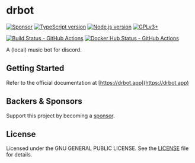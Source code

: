 # drbot

[![Sponsor][sponsor-badge]][sponsor]
[![TypeScript version][ts-badge]][typescript-5-4]
[![Node.js version][nodejs-badge]][nodejs]
[![GPLv3+][license-badge]][license]

[![Build Status - GitHub Actions][gha-ci-badge]][gha-ci]
[![Docker Hub Status - GitHub Actions][gha-dockerhub-badge]][gha-dockerhub]

A (local) music bot for discord.

## Getting Started

Refer to the official documentation at [https://drbot.app](https://drbot.app)

## Backers & Sponsors

Support this project by becoming a [sponsor][sponsor].

## License

Licensed under the GNU GENERAL PUBLIC LICENSE. See the [LICENSE](https://github.com/floticerus/drbot/blob/main/LICENSE) file for details.

[ts-badge]: https://img.shields.io/badge/TypeScript-5.4-blue.svg
[nodejs-badge]: https://img.shields.io/badge/Node.js->=%2020.9-blue.svg
[nodejs]: https://nodejs.org/dist/latest-v20.x/docs/api/
[gha-ci-badge]: https://github.com/floticerus/drbot/actions/workflows/nodejs.yaml/badge.svg
[gha-ci]: https://github.com/floticerus/drbot/actions/workflows/nodejs.yaml
[gha-dockerhub-badge]: https://github.com/floticerus/drbot/actions/workflows/dockerhub.yaml/badge.svg
[gha-dockerhub]: https://github.com/floticerus/drbot/actions/workflows/dockerhub.yaml
[typescript]: https://www.typescriptlang.org/
[typescript-5-4]: https://devblogs.microsoft.com/typescript/announcing-typescript-5-4/
[license-badge]: https://img.shields.io/badge/license-GPLv3+-blue.svg
[license]: https://github.com/floticerus/drbot/blob/main/LICENSE
[sponsor-badge]: https://img.shields.io/badge/♥-Sponsor-fc0fb5.svg
[sponsor]: https://github.com/sponsors/floticerus
[jest]: https://facebook.github.io/jest/
[eslint]: https://github.com/eslint/eslint
[prettier]: https://prettier.io
[gh-actions]: https://github.com/features/actions
[repo-template-action]: https://github.com/floticerus/drbot/generate
[esm]: https://developer.mozilla.org/en-US/docs/Web/JavaScript/Guide/Modules
[sindresorhus-esm]: https://gist.github.com/sindresorhus/a39789f98801d908bbc7ff3ecc99d99c
[nodejs-esm]: https://nodejs.org/docs/latest-v16.x/api/esm.html
[ts47-esm]: https://devblogs.microsoft.com/typescript/announcing-typescript-4-7/#esm-nodejs
[editorconfig]: https://editorconfig.org
